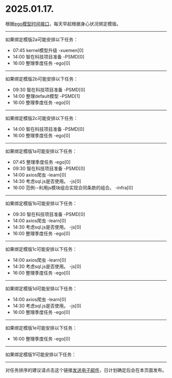 # 2025.01.17.

根据[ego模型时间接口](https://gitee.com/hyg/blog/blob/master/timeflow.md)，每天早起根据身心状况绑定模版。

---
如果绑定模版2a可能安排以下任务：

- 07:45	kernel模型升级 -xuemen[0]
- 14:00	智在科技项目准备 -PSMD[0]
- 16:00	整理季度任务 -ego[0]

---
如果绑定模版2b可能安排以下任务：

- 09:30	智在科技项目准备 -PSMD[0]
- 14:00	整理default模型 -PSMD[1]
- 16:00	整理季度任务 -ego[0]

---
如果绑定模版2c可能安排以下任务：

- 14:00	智在科技项目准备 -PSMD[0]
- 16:00	整理季度任务 -ego[0]

---
如果绑定模版1a可能安排以下任务：

- 07:45	整理季度任务 -ego[0]
- 09:30	智在科技项目准备 -PSMD[0]
- 14:00	axios爬虫 -learn[0]
- 14:30	考虑sql.js是否使用。 -js[0]
- 16:00	范例--利用js模块组合实现合同条款的组合。 -infra[0]

---
如果绑定模版1b可能安排以下任务：

- 09:30	智在科技项目准备 -PSMD[0]
- 14:00	axios爬虫 -learn[0]
- 14:30	考虑sql.js是否使用。 -js[0]
- 16:00	整理季度任务 -ego[0]

---
如果绑定模版1c可能安排以下任务：

- 14:00	axios爬虫 -learn[0]
- 14:30	考虑sql.js是否使用。 -js[0]
- 16:00	整理季度任务 -ego[0]

---
如果绑定模版1d可能安排以下任务：

- 14:00	axios爬虫 -learn[0]
- 14:30	考虑sql.js是否使用。 -js[0]
- 16:00	整理季度任务 -ego[0]

---
如果绑定模版1e可能安排以下任务：

- 16:00	整理季度任务 -ego[0]

---
如果绑定模版1f可能安排以下任务：


---
对任务排序的建议请点击这个链接<a href="mailto:huangyg@mars22.com?subject=关于2025.01.17.任务排序的建议&body=date: 2025.01.17.%0D%0Afile: ../../blog/release/time/d.20250117.md%0D%0A---请勿修改邮件主题及以上内容---%0D%0A">发送电子邮件</a>，日计划确定后会在本页面发布。